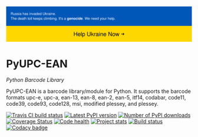 [![Stand With Ukraine](https://raw.githubusercontent.com/vshymanskyy/StandWithUkraine/main/banner2-direct.svg)](https://stand-with-ukraine.pp.ua)

# PyUPC-EAN #

*Python Barcode Library*

PyUPC-EAN is a barcode library/module for Python. It supports the barcode formats upc-e, upc-a, ean-13, ean-8, ean-2, ean-5, itf14, codabar, code11, code39, code93, code128, msi, modified plessey, and plessey.

[![Travis CI build status](https://api.travis-ci.org/GameMaker2k/PyUPC-EAN.svg?branch=master)](https://travis-ci.org/GameMaker2k/PyUPC-EAN) [![Latest PyPI version](https://img.shields.io/pypi/v/PyUPC-EAN.png)](https://pypi.python.org/pypi/PyUPC-EAN/) [![Number of PyPI downloads](https://img.shields.io/pypi/dm/PyUPC-EAN.png)](https://pypi.python.org/pypi/PyUPC-EAN/) [![Coverage Status](https://coveralls.io/repos/github/GameMaker2k/PyUPC-EAN/badge.svg?branch=master)](https://coveralls.io/github/GameMaker2k/PyUPC-EAN?branch=master) [![Code health](https://landscape.io/github/GameMaker2k/PyUPC-EAN/master/landscape.png)](https://landscape.io/github/GameMaker2k/PyUPC-EAN/master) [![Project stats](https://www.openhub.net/p/PyUPC-EAN/widgets/project_thin_badge.gif)](https://www.openhub.net/p/PyUPC-EAN) [![Build status](https://drone.io/github.com/GameMaker2k/PyUPC-EAN/status.png)](https://drone.io/github.com/GameMaker2k/PyUPC-EAN/latest) [![Codacy badge](https://www.codacy.com/project/badge/711c4c045f1347709dc5dbbcf686e434)](https://www.codacy.com/public/kazukiprzyborowski/PyUPC-EAN)
